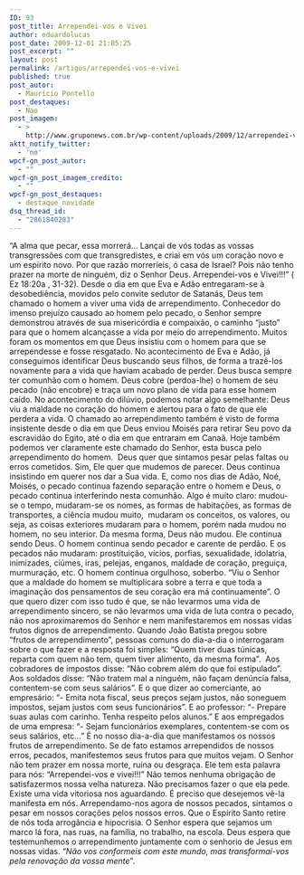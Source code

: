 ```yaml
---
ID: 93
post_title: Arrependei-vos e Vivei
author: eduardolucas
post_date: 2009-12-01 21:05:25
post_excerpt: ""
layout: post
permalink: /artigos/arrependei-vos-e-vivei
published: true
post_autor:
  - Maurício Pontello
post_destaques:
  - Nao
post_imagem:
  - >
    http://www.gruponews.com.br/wp-content/uploads/2009/12/arrependei-vos_e_vivei.jpg
aktt_notify_twitter:
  - 'no'
wpcf-gn_post_autor:
  - ""
wpcf-gn_post_imagem_credito:
  - ""
wpcf-gn_post_destaques:
  - destaque_novidade
dsq_thread_id:
  - "2861840283"
---
```

“A alma que pecar, essa morrerá... Lançai de vós todas as vossas transgressões com que transgredistes, e criai em vós um coração novo e um espírito novo. Por que razão morreríeis, ó casa de Israel? Pois não tenho prazer na morte de ninguém, diz o Senhor Deus. Arrependei-vos e Vivei!!!” ( Ez 18:20a , 31-32). Desde o dia em que Eva e Adão entregaram-se à desobediência, movidos pelo convite sedutor de Satanás, Deus tem chamado o homem a viver uma vida de arrependimento. Conhecedor do imenso prejuízo causado ao homem pelo pecado, o Senhor sempre demonstrou através de sua misericórdia e compaixão, o caminho “justo” para que o homem alcançasse a vida por meio do arrependimento. Muitos foram os momentos em que Deus insistiu com o homem para que se arrependesse e fosse resgatado. No acontecimento de Eva e Adão, já conseguimos identificar Deus buscando seus filhos, de forma a trazê-los novamente para a vida que haviam acabado de perder. Deus busca sempre ter comunhão com o homem. Deus cobre (perdoa-lhe) o homem de seu pecado (não encobre) e traça um novo plano de vida para esse homem caído. No acontecimento do dilúvio, podemos notar algo semelhante: Deus viu a maldade no coração do homem e alertou para o fato de que ele perdera a vida. O chamado ao arrependimento também é visto de forma insistente desde o dia em que Deus enviou Moisés para retirar Seu povo da escravidão do Egito, até o dia em que entraram em Canaã. Hoje também podemos ver claramente este chamado do Senhor, esta busca pelo arrependimento do homem.  Deus quer que sintamos pesar pelas faltas ou erros cometidos. Sim, Ele quer que mudemos de parecer. Deus continua insistindo em querer nos dar a Sua vida. E, como nos dias de Adão, Noé, Moisés, o pecado continua fazendo separação entre o homem e Deus, o pecado continua interferindo nesta comunhão. Algo é muito claro: mudou-se o tempo, mudaram-se os nomes, as formas de habitações, as formas de transportes, a ciência mudou muito,  mudaram os conceitos, os valores, ou seja, as coisas exteriores mudaram para o homem, porém nada mudou no homem, no seu interior. Da mesma forma, Deus não mudou. Ele continua sendo Deus. O homem continua sendo pecador e carente de perdão. E os pecados não mudaram: prostituição, vícios, porfias, sexualidade, idolatria, inimizades, ciúmes, iras, pelejas, enganos, maldade de coração, preguiça, murmuração, etc. O homem continua orgulhoso, soberbo. “Viu o Senhor que a maldade do homem se multiplicara sobre a terra e que toda a imaginação dos pensamentos de seu coração era má continuamente”. O que quero dizer com isso tudo é que, se não levarmos uma vida de arrependimento sincero, se não levarmos uma vida de luta contra o pecado, não nos aproximaremos do Senhor e nem manifestaremos em nossas vidas frutos dignos de arrependimento. Quando João Batista pregou sobre “frutos de arrependimento”, pessoas comuns do dia-a-dia o interrogaram sobre o que fazer e a resposta foi simples: “Quem tiver duas túnicas, reparta com quem não tem, quem tiver alimento, da mesma forma”.  Aos cobradores de impostos disse: “Não cobrem além do que foi estipulado”. Aos soldados disse: “Não tratem mal a ninguém, não façam denúncia falsa, contentem-se com seus salários”. E o que dizer ao comerciante, ao empresário: “- Emita nota fiscal, seus preços sejam justos, não soneguem impostos, sejam justos com seus funcionários”. E ao professor: “- Prepare suas aulas com carinho. Tenha respeito pelos alunos.” E aos empregados de uma empresa: “- Sejam funcionários exemplares, contentem-se com os seus salários, etc...” É no nosso dia-a-dia que manifestamos os nossos frutos de arrependimento. Se de fato estamos arrependidos de nossos erros, pecados, manifestemos seus frutos para que muitos vejam. O Senhor não tem prazer em nossa morte, ruína ou desgraça. Ele tem esta palavra para nós: “Arrependei-vos e vivei!!!” Não temos nenhuma obrigação de satisfazermos nossa velha natureza. Não precisamos fazer o que ela pede. Existe uma vida vitoriosa nos aguardando. É preciso que desejemos vê-la manifesta em nós. Arrependamo-nos agora de nossos pecados, sintamos o pesar em nossos corações pelos nossos erros. Que o Espírito Santo retire de nós toda arrogância e hipocrisia. O Senhor espera que sejamos um marco lá fora, nas ruas, na família, no trabalho, na escola. Deus espera que testemunhemos o arrependimento juntamente com o senhorio de Jesus em nossas vidas. “<em>Não vos conformeis com este mundo, mas transformai-vos pela renovação da vossa mente</em>”.
